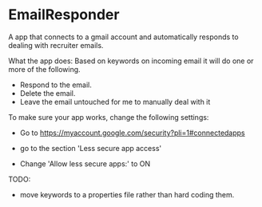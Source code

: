 # EmailResponder
A app that connects to a gmail account and automatically responds to dealing with recruiter emails.

What the app does:
Based on keywords on incoming email it will do one or more of the following.

- Respond to the email.
- Delete the email.
- Leave the email untouched for me to manually deal with it 


To make sure your app works, change the following settings:

- Go to https://myaccount.google.com/security?pli=1#connectedapps

- go to the section 'Less secure app access'

- Change 'Allow less secure apps:' to ON

TODO:
- move keywords to a properties file rather than hard coding them.
